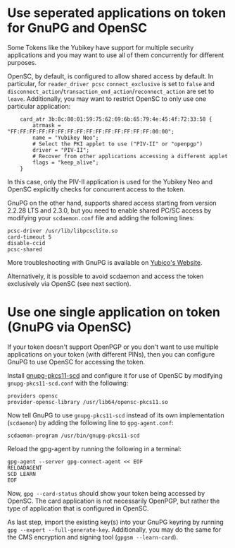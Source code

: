 # Use seperated applications on token for GnuPG and OpenSC
 
Some Tokens like the Yubikey have support for multiple security applications and you may want to use all of them concurrently for different purposes.

OpenSC, by default, is configured to allow shared access by default. In particular, for `reader_driver pcsc` `connect_exclusive` is set to `false` and `disconnect_action`/`transaction_end_action`/`reconnect_action` are set to `leave`. Additionally, you may want to restrict OpenSC to only use one particular application:
```
	card_atr 3b:8c:80:01:59:75:62:69:6b:65:79:4e:45:4f:72:33:58 {
		atrmask = "FF:FF:FF:FF:FF:FF:FF:FF:FF:FF:FF:FF:FF:FF:FF:00:00";
		name = "Yubikey Neo";
		# Select the PKI applet to use ("PIV-II" or "openpgp")
		driver = "PIV-II";
		# Recover from other applications accessing a different applet
		flags = "keep_alive";
	}
```
In this case, only the PIV-II application is used for the Yubikey Neo and OpenSC explicitly checks for concurrent access to the token.

GnuPG on the other hand, supports shared access starting from version 2.2.28 LTS and 2.3.0, but you need to enable shared PC/SC access by modifying your `scdaemon.conf` file and adding the following lines:
```
pcsc-driver /usr/lib/libpcsclite.so
card-timeout 5
disable-ccid
pcsc-shared
```

More troubleshooting with GnuPG is available on [Yubico's Website](https://support.yubico.com/hc/en-us/articles/360013714479-Troubleshooting-Issues-with-GPG).

Alternatively, it is possible to avoid scdaemon and access the token exclusively via OpenSC (see next section).

# Use one single application on token (GnuPG via OpenSC)

If your token doesn't support OpenPGP or you don't want to use multiple applications on your token (with different PINs), then you can configure GnuPG to use OpenSC for accessing the token.

Install [gnupg-pkcs11-scd](https://github.com/alonbl/gnupg-pkcs11-scd) and configure it for use of OpenSC by modifying `gnupg-pkcs11-scd.conf` with the following:
```
providers opensc
provider-opensc-library /usr/lib64/opensc-pkcs11.so
```

Now tell GnuPG to use `gnupg-pkcs11-scd` instead of its own implementation (`scdaemon`) by adding the following line to `gpg-agent.conf`:
```
scdaemon-program /usr/bin/gnupg-pkcs11-scd
```
Reload the gpg-agent by running the following in a terminal:
```
gpg-agent --server gpg-connect-agent << EOF
RELOADAGENT
SCD LEARN
EOF
```

Now, `gpg --card-status` should show your token being accessed by OpenSC. The card application is not necessarily OpenPGP, but rather the type of application that is configured in OpenSC.

As last step, import the existing key(s) into your GnuPG keyring by running `gpg --expert --full-generate-key`. Additionally, you may do the same for the CMS encryption and signing tool (`gpgsm --learn-card`).